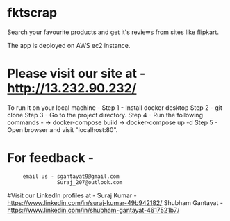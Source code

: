 # fktscrap
Search your favourite products and get it's reviews from sites like flipkart.

The app is deployed on AWS ec2 instance.

# Please visit our site at - http://13.232.90.232/

To run it on your local machine - 
Step 1 - Install docker desktop
Step 2 - git clone <project url>
Step 3 - Go to the project directory.
Step 4 - Run the following commands - 
         -> docker-compose build
         -> docker-compose up -d
Step 5 - Open browser and visit "localhost:80".

# For feedback -
         email us - sgantayat9@gmail.com
                    Suraj_207@outlook.com
         
#Visit our LinkedIn profiles at - 
         Suraj Kumar       - https://www.linkedin.com/in/suraj-kumar-49b942182/
         Shubham Gantayat  - https://www.linkedin.com/in/shubham-gantayat-4617521b7/
